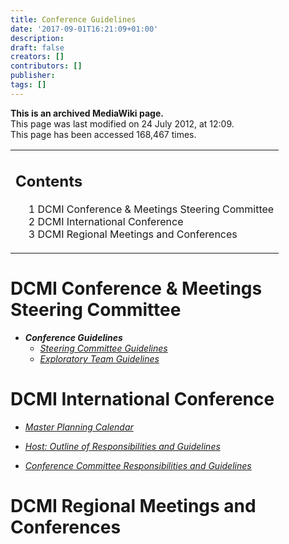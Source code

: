 ```yaml
---
title: Conference Guidelines
date: '2017-09-01T16:21:09+01:00'
description: 
draft: false
creators: []
contributors: []
publisher: 
tags: []
---
```


 **This is an archived MediaWiki page.**  
This page was last modified on 24 July 2012, at 12:09.  
This page has been accessed 168,467 times.

<table id="toc" class="toc">
  <tr>
    <td>
      <div id="toctitle">
        <h2>Contents</h2>
      </div>
      <ul>
        <li class="toclevel-1 tocsection-1"><a href="#DCMI_Conference_.26_Meetings_Steering_Committee"><span class="tocnumber">1</span> <span class="toctext">DCMI Conference &amp; Meetings Steering Committee</span></a></li>
        <li class="toclevel-1 tocsection-2"><a href="#DCMI_International_Conference"><span class="tocnumber">2</span> <span class="toctext">DCMI International Conference</span></a></li>
        <li class="toclevel-1 tocsection-3"><a href="#DCMI_Regional_Meetings_and_Conferences"><span class="tocnumber">3</span> <span class="toctext">DCMI Regional Meetings and Conferences</span></a></li>
      </ul>
    </td>
  </tr>
</table>


# DCMI Conference & Meetings Steering Committee 

- **_Conference Guidelines_**
  - [_Steering Committee Guidelines_](/mediawiki_wiki/Conference_Guidelines/Steering_Committee)
  - [_Exploratory Team Guidelines_](/index.php?title=Conference_Guidelines/Exploratory_Team_Guidelines&action=edit&redlink=1 "Conference Guidelines/Exploratory Team Guidelines (page does not exist)")

# DCMI International Conference 

- [_Master Planning Calendar_](/mediawiki_wiki/Conference_Guidelines/Master_Calendar)

- [_Host: Outline of Responsibilities and Guidelines_](/mediawiki_wiki/Conference_Guidelines/Host_Guidelines)

- [_Conference Committee Responsibilities and Guidelines_](/mediawiki_wiki/Conference_Guidelines/Conference_Committee)

# DCMI Regional Meetings and Conferences 

